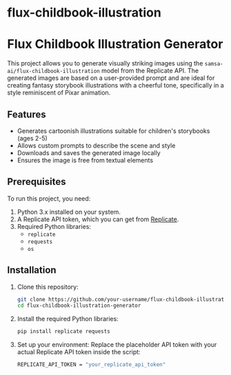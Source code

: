 # flux-childbook-illustration
# Flux Childbook Illustration Generator

This project allows you to generate visually striking images using the `samsa-ai/flux-childbook-illustration` model from the Replicate API. The generated images are based on a user-provided prompt and are ideal for creating fantasy storybook illustrations with a cheerful tone, specifically in a style reminiscent of Pixar animation.

## Features
- Generates cartoonish illustrations suitable for children's storybooks (ages 2-5)
- Allows custom prompts to describe the scene and style
- Downloads and saves the generated image locally
- Ensures the image is free from textual elements

## Prerequisites
To run this project, you need:
1. Python 3.x installed on your system.
2. A Replicate API token, which you can get from [Replicate](https://replicate.com/).
3. Required Python libraries:
    - `replicate`
    - `requests`
    - `os`

## Installation

1. Clone this repository:
   ```bash
   git clone https://github.com/your-username/flux-childbook-illustration-generator.git
   cd flux-childbook-illustration-generator

2. Install the required Python libraries:
    ```bash
    pip install replicate requests

3. Set up your environment: Replace the placeholder API token with your actual Replicate API token inside the script:
   ```bash
   REPLICATE_API_TOKEN = "your_replicate_api_token"

